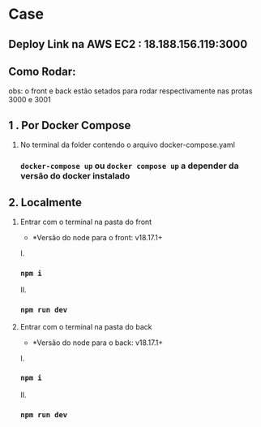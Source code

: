 

# Case 

## Deploy Link na AWS EC2  : 18.188.156.119:3000

## Como Rodar: 

obs: o front e back estão setados para rodar respectivamente nas protas 3000 e 3001

## 1 . Por Docker Compose 

 1. No terminal da folder contendo o arquivo docker-compose.yaml 


    ### `docker-compose up` ou `docker compose up` a depender da versão do docker instalado


 

 ##  2. Localmente

1. Entrar com o terminal na pasta do front

   * *Versão do node para o front: v18.17.1+
      
    I. 

      ### `npm i `
    II.  

      ### `npm run dev`

3. Entrar com o terminal na pasta do back

   * *Versão do node para o back: v18.17.1+ 
      
    I. 

      ### `npm i `

    II. 

      ### `npm run dev`
